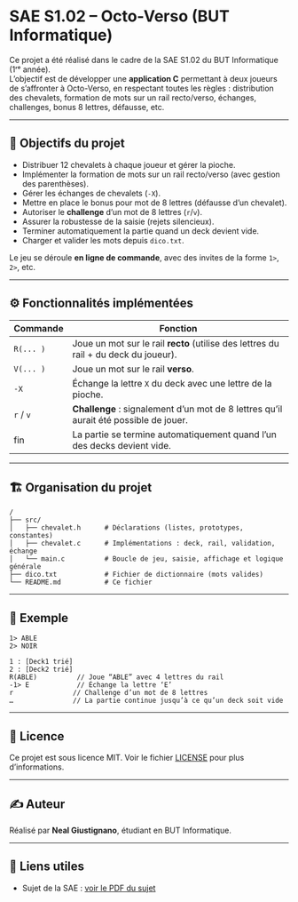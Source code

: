 # SAE S1.02 – Octo-Verso (BUT Informatique)

Ce projet a été réalisé dans le cadre de la SAE S1.02 du BUT Informatique (1ʳᵉ année).  
L’objectif est de développer une **application C** permettant à deux joueurs de s’affronter à Octo-Verso, en respectant toutes les règles : distribution des chevalets, formation de mots sur un rail recto/verso, échanges, challenges, bonus 8 lettres, défausse, etc.

---

## 🧠 Objectifs du projet

- Distribuer 12 chevalets à chaque joueur et gérer la pioche.  
- Implémenter la formation de mots sur un rail recto/verso (avec gestion des parenthèses).  
- Gérer les échanges de chevalets (`-X`).  
- Mettre en place le bonus pour mot de 8 lettres (défausse d’un chevalet).  
- Autoriser le **challenge** d’un mot de 8 lettres (`r`/`v`).  
- Assurer la robustesse de la saisie (rejets silencieux).  
- Terminer automatiquement la partie quand un deck devient vide.  
- Charger et valider les mots depuis `dico.txt`.  

Le jeu se déroule **en ligne de commande**, avec des invites de la forme `1>`, `2>`, etc.

---

## ⚙️ Fonctionnalités implémentées

| Commande  | Fonction                                                                               |
|-----------|----------------------------------------------------------------------------------------|
| `R(... )` | Joue un mot sur le rail **recto** (utilise des lettres du rail + du deck du joueur).  |
| `V(... )` | Joue un mot sur le rail **verso**.                                                     |
| `-X`      | Échange la lettre `X` du deck avec une lettre de la pioche.                            |
| `r` / `v` | **Challenge** : signalement d’un mot de 8 lettres qu’il aurait été possible de jouer.  |
| fin       | La partie se termine automatiquement quand l’un des decks devient vide.               |

---

## 🏗️ Organisation du projet

```text
/
├── src/
│   ├── chevalet.h      # Déclarations (listes, prototypes, constantes)
│   ├── chevalet.c      # Implémentations : deck, rail, validation, échange
│   └── main.c          # Boucle de jeu, saisie, affichage et logique générale
├── dico.txt            # Fichier de dictionnaire (mots valides)
└── README.md           # Ce fichier
```
---

## 🧪 Exemple

```
1> ABLE
2> NOIR

1 : [Deck1 trié]  
2 : [Deck2 trié]  
R(ABLE)          // Joue “ABLE” avec 4 lettres du rail  
-1> E            // Échange la lettre ‘E’  
r               // Challenge d’un mot de 8 lettres  
…               // La partie continue jusqu’à ce qu’un deck soit vide
```

---

## 📄 Licence

Ce projet est sous licence MIT. Voir le fichier [LICENSE](./LICENSE) pour plus d’informations.

---

## ✍️ Auteur

Réalisé par **Neal Giustignano**, étudiant en BUT Informatique.

---

## 🔗 Liens utiles

- Sujet de la SAE : [voir le PDF du sujet](./sujet-s1.pdf)
